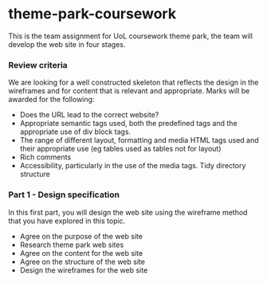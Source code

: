 # theme-park-coursework

This is the team assignment for UoL coursework theme park, the team will develop the web site in four stages.

### Review criteria
We are looking for a well constructed skeleton that reflects the design in the wireframes and for content that is relevant and appropriate.
Marks will be awarded for the following:
 * Does the URL lead to the correct website?
 * Appropriate semantic tags used, both the predefined tags and the appropriate use of div block tags. 
 * The range of different layout, formatting and media HTML tags used and their appropriate use (eg tables used as tables not for layout) 
 * Rich comments 
 * Accessibility, particularly in the use of the media tags.   Tidy directory structure 

### Part 1 - Design specification
In this first part, you will design the web site using the wireframe method that you have explored in this topic.
  * Agree on the purpose of the web site
  * Research theme park web sites
  * Agree on the content for the web site
  * Agree on the structure of the web site
  * Design the wireframes for the web site
